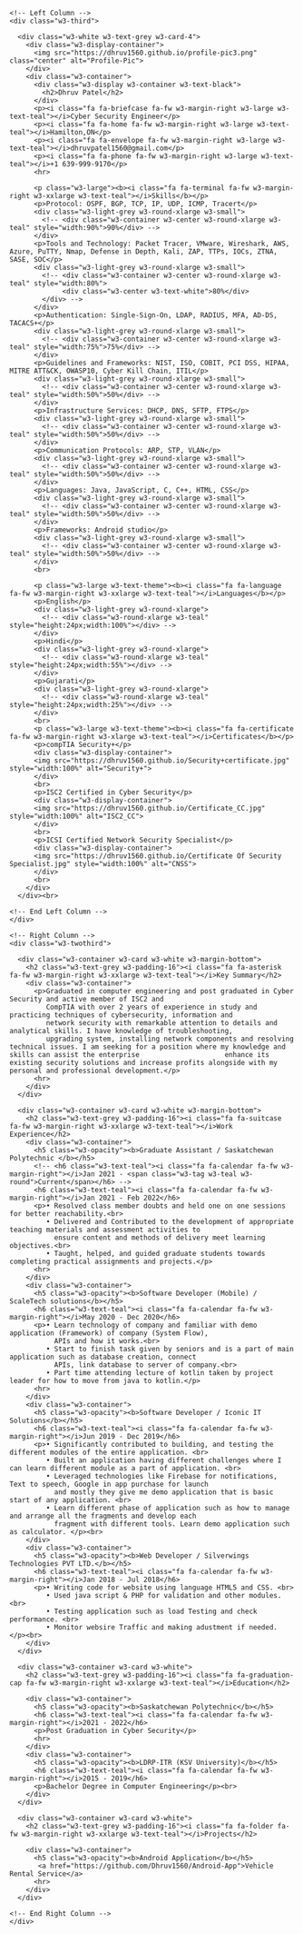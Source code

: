 <html>
  <head>
    <title>W3.CSS Template</title>
    <meta charset="UTF-8">
    <meta name="viewport" content="width=device-width, initial-scale=1">
    <link rel="stylesheet" href="https://dhruv1560.github.io/file1.css">
    <link rel='stylesheet' href='https://fonts.googleapis.com/css?family=Roboto'>
    <link rel="stylesheet" href="https://dhruv1560.github.io/file3.css">
    <style>
    html,body,h1,h2,h3,h4,h5,h6 {font-family: "Roboto", sans-serif}
    .center {
      display: block;
      padding-top: 10px;
      margin-left: auto;
      margin-right: auto;
      width: 80%;
     }
    </style>
  </head>
<body class="w3-light-grey">

<!-- Page Container -->
<div class="w3-content w3-margin-top" style="max-width:1400px;">

  <!-- The Grid -->
  <div class="w3-row-padding">
  
    <!-- Left Column -->
    <div class="w3-third">
    
      <div class="w3-white w3-text-grey w3-card-4">
        <div class="w3-display-container">
          <img src="https://dhruv1560.github.io/profile-pic3.png" class="center" alt="Profile-Pic">
        </div>
        <div class="w3-container">
          <div class="w3-display w3-container w3-text-black">
            <h2>Dhruv Patel</h2>
          </div>
          <p><i class="fa fa-briefcase fa-fw w3-margin-right w3-large w3-text-teal"></i>Cyber Security Engineer</p>
          <p><i class="fa fa-home fa-fw w3-margin-right w3-large w3-text-teal"></i>Hamilton,ON</p>
          <p><i class="fa fa-envelope fa-fw w3-margin-right w3-large w3-text-teal"></i>dhruvpatel1560@gmail.com</p>
          <p><i class="fa fa-phone fa-fw w3-margin-right w3-large w3-text-teal"></i>+1 639-999-9170</p>
          <hr>

          <p class="w3-large"><b><i class="fa fa-terminal fa-fw w3-margin-right w3-xxlarge w3-text-teal"></i>Skills</b></p>
          <p>Protocol: OSPF, BGP, TCP, IP, UDP, ICMP, Tracert</p>
          <div class="w3-light-grey w3-round-xlarge w3-small">
            <!-- <div class="w3-container w3-center w3-round-xlarge w3-teal" style="width:90%">90%</div> -->
          </div>
          <p>Tools and Technology: Packet Tracer, VMware, Wireshark, AWS, Azure, PuTTY, Nmap, Defense in Depth, Kali, ZAP, TTPs, IOCs, ZTNA, SASE, SOC</p>
          <div class="w3-light-grey w3-round-xlarge w3-small">
            <!-- <div class="w3-container w3-center w3-round-xlarge w3-teal" style="width:80%"> 
                 <div class="w3-center w3-text-white">80%</div> 
            </div> -->
          </div>
          <p>Authentication: Single-Sign-On, LDAP, RADIUS, MFA, AD-DS, TACACS+</p>
          <div class="w3-light-grey w3-round-xlarge w3-small">
            <!-- <div class="w3-container w3-center w3-round-xlarge w3-teal" style="width:75%">75%</div> -->
          </div>
          <p>Guidelines and Frameworks: NIST, ISO, COBIT, PCI DSS, HIPAA, MITRE ATT&CK, OWASP10, Cyber Kill Chain, ITIL</p>
          <div class="w3-light-grey w3-round-xlarge w3-small">
            <!-- <div class="w3-container w3-center w3-round-xlarge w3-teal" style="width:50%">50%</div> -->
          </div>
          <p>Infrastructure Services: DHCP, DNS, SFTP, FTPS</p>
          <div class="w3-light-grey w3-round-xlarge w3-small">
            <!-- <div class="w3-container w3-center w3-round-xlarge w3-teal" style="width:50%">50%</div> -->
          </div>
          <p>Communication Protocols: ARP, STP, VLAN</p>
          <div class="w3-light-grey w3-round-xlarge w3-small">
            <!-- <div class="w3-container w3-center w3-round-xlarge w3-teal" style="width:50%">50%</div> -->
          </div>
          <p>Languages: Java, JavaScript, C, C++, HTML, CSS</p>
          <div class="w3-light-grey w3-round-xlarge w3-small">
            <!-- <div class="w3-container w3-center w3-round-xlarge w3-teal" style="width:50%">50%</div> -->
          </div>
          <p>Frameworks: Android studio</p>
          <div class="w3-light-grey w3-round-xlarge w3-small">
            <!-- <div class="w3-container w3-center w3-round-xlarge w3-teal" style="width:50%">50%</div> -->
          </div>
          <br>

          <p class="w3-large w3-text-theme"><b><i class="fa fa-language fa-fw w3-margin-right w3-xxlarge w3-text-teal"></i>Languages</b></p>
          <p>English</p>
          <div class="w3-light-grey w3-round-xlarge">
            <!-- <div class="w3-round-xlarge w3-teal" style="height:24px;width:100%"></div> -->
          </div>
          <p>Hindi</p>
          <div class="w3-light-grey w3-round-xlarge">
            <!-- <div class="w3-round-xlarge w3-teal" style="height:24px;width:55%"></div> -->
          </div>
          <p>Gujarati</p>
          <div class="w3-light-grey w3-round-xlarge">
            <!-- <div class="w3-round-xlarge w3-teal" style="height:24px;width:25%"></div> -->
          </div>
          <br>
          <p class="w3-large w3-text-theme"><b><i class="fa fa-certificate fa-fw w3-margin-right w3-xlarge w3-text-teal"></i>Certificates</b></p>
          <p>compTIA Security+</p>
          <div class="w3-display-container">
          <img src="https://dhruv1560.github.io/Security+certificate.jpg" style="width:100%" alt="Security+">
          </div>
          <br>
          <p>ISC2 Certified in Cyber Security</p>
          <div class="w3-display-container">
          <img src="https://dhruv1560.github.io/Certificate_CC.jpg" style="width:100%" alt="ISC2_CC">
          </div>
          <br>
          <p>ICSI Certified Network Security Specialist</p>
          <div class="w3-display-container">
          <img src="https://dhruv1560.github.io/Certificate Of Security Specialist.jpg" style="width:100%" alt="CNSS">
          </div>
          <br>
        </div>
      </div><br>

    <!-- End Left Column -->
    </div>

    <!-- Right Column -->
    <div class="w3-twothird">

      <div class="w3-container w3-card w3-white w3-margin-bottom">
        <h2 class="w3-text-grey w3-padding-16"><i class="fa fa-asterisk fa-fw w3-margin-right w3-xxlarge w3-text-teal"></i>Key Summary</h2>
        <div class="w3-container">
          <p>Graduated in computer engineering and post graduated in Cyber Security and active member of ISC2 and
             CompTIA with over 2 years of experience in study and practicing techniques of cybersecurity, information and
             network security with remarkable attention to details and analytical skills. I have knowledge of troubleshooting,
             upgrading system, installing network components and resolving technical issues. I am seeking for a position where my knowledge and skills can assist the enterprise                     enhance its existing security solutions and increase profits alongside with my personal and professional development.</p>
          <hr>
        </div>
      </div> 
       
      <div class="w3-container w3-card w3-white w3-margin-bottom">
        <h2 class="w3-text-grey w3-padding-16"><i class="fa fa-suitcase fa-fw w3-margin-right w3-xxlarge w3-text-teal"></i>Work Experience</h2>
        <div class="w3-container">
          <h5 class="w3-opacity"><b>Graduate Assistant / Saskatchewan Polytechnic </b></h5>
          <!-- <h6 class="w3-text-teal"><i class="fa fa-calendar fa-fw w3-margin-right"></i>Jan 2021 - <span class="w3-tag w3-teal w3-round">Current</span></h6> -->
          <h6 class="w3-text-teal"><i class="fa fa-calendar fa-fw w3-margin-right"></i>Jan 2021 - Feb 2022</h6>
          <p>• Resolved class member doubts and held one on one sessions for better reachability.<br>
             • Delivered and Contributed to the development of appropriate teaching materials and assessment activities to
               ensure content and methods of delivery meet learning objectives.<br>
             • Taught, helped, and guided graduate students towards completing practical assignments and projects.</p>
          <hr>  
        </div>
        <div class="w3-container">
          <h5 class="w3-opacity"><b>Software Developer (Mobile) / ScaleTech solutions</b></h5>
          <h6 class="w3-text-teal"><i class="fa fa-calendar fa-fw w3-margin-right"></i>May 2020 - Dec 2020</h6>
          <p>• Learn technology of company and familiar with demo application (Framework) of company (System Flow),
               APIs and how it works.<br>
             • Start to finish task given by seniors and is a part of main application such as database creation, connect
               APIs, link database to server of company.<br>
             • Part time attending lecture of kotlin taken by project leader for how to move from java to kotlin.</p>
          <hr>
        </div>
        <div class="w3-container">
          <h5 class="w3-opacity"><b>Software Developer / Iconic IT Solutions</b></h5>
          <h6 class="w3-text-teal"><i class="fa fa-calendar fa-fw w3-margin-right"></i>Jun 2019 - Dec 2019</h6>
          <p>• Significantly contributed to building, and testing the different modules of the entire application. <br>
             • Built an application having different challenges where I can learn different module as a part of application. <br>
             • Leveraged technologies like Firebase for notifications, Text to speech, Google in app purchase for launch
               and mostly they give me demo application that is basic start of any application. <br>
             • Learn different phase of application such as how to manage and arrange all the fragments and develop each
               fragment with different tools. Learn demo application such as calculator. </p><br>
        </div>
        <div class="w3-container">
          <h5 class="w3-opacity"><b>Web Developer / Silverwings Technologies PVT LTD.</b></h5>
          <h6 class="w3-text-teal"><i class="fa fa-calendar fa-fw w3-margin-right"></i>Jan 2018 - Jul 2018</h6>
          <p>• Writing code for website using language HTML5 and CSS. <br>
             • Used java script & PHP for validation and other modules. <br>
             • Testing application such as load Testing and check performance. <br>
             • Monitor websire Traffic and making adustment if needed. </p><br>
        </div>
      </div>

      <div class="w3-container w3-card w3-white">
        <h2 class="w3-text-grey w3-padding-16"><i class="fa fa-graduation-cap fa-fw w3-margin-right w3-xxlarge w3-text-teal"></i>Education</h2>

        <div class="w3-container">
          <h5 class="w3-opacity"><b>Saskatchewan Polytechnic</b></h5>
          <h6 class="w3-text-teal"><i class="fa fa-calendar fa-fw w3-margin-right"></i>2021 - 2022</h6>
          <p>Post Graduation in Cyber Security</p>
          <hr>
        </div>
        <div class="w3-container">
          <h5 class="w3-opacity"><b>LDRP-ITR (KSV University)</b></h5>
          <h6 class="w3-text-teal"><i class="fa fa-calendar fa-fw w3-margin-right"></i>2015 - 2019</h6>
          <p>Bachelor Degree in Computer Engineering</p><br>
        </div>
      </div>

      <div class="w3-container w3-card w3-white">
        <h2 class="w3-text-grey w3-padding-16"><i class="fa fa-folder fa-fw w3-margin-right w3-xxlarge w3-text-teal"></i>Projects</h2>

        <div class="w3-container">
          <h5 class="w3-opacity"><b>Android Application</b></h5>
           <a href="https://github.com/Dhruv1560/Android-App">Vehicle Rental Service</a> 
          <hr>
        </div>
      </div>

    <!-- End Right Column -->
    </div>
    
  <!-- End Grid -->
  </div>
  
  <!-- End Page Container -->
</div>

</body>
</html>

